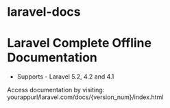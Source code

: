 laravel-docs
============

Laravel Complete Offline Documentation
==

 - Supports - Laravel 5.2, 4.2 and 4.1

Access documentation by visiting:
    yourappurl/laravel.com/docs/{version_num}/index.html
